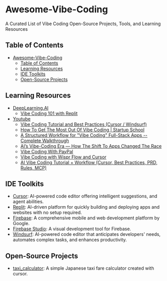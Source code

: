 # Awesome-Vibe-Coding
A Curated List of Vibe Coding Open-Source Projects, Tools, and Learning Resources


## Table of Contents
- [Awesome-Vibe-Coding](#awesome-vibe-coding)
  - [Table of Contents](#table-of-contents)
  - [Learning Resources](#learning-resources)
  - [IDE Toolkits](#ide-toolkits)
  - [Open-Source Projects](#open-source-projects)

## Learning Resources

- [DeepLearning.AI](https://www.deeplearning.ai/)
  - [Vibe Coding 101 with Replit](https://learn.deeplearning.ai/courses/vibe-coding-101-with-replit)
- [Youtube](https://www.youtube.com/)
  - [Vibe Coding Tutorial and Best Practices (Cursor / Windsurf)](https://www.youtube.com/watch?v=YWwS911iLhg)
  - [How To Get The Most Out Of Vibe Coding | Startup School](https://www.youtube.com/watch?v=BJjsfNO5JTo)
  - [A Structured Workflow for "Vibe Coding" Full-Stack Apps -- Complete Walkthrough](https://www.youtube.com/watch?v=WYzEROo7reY)
  - [AI’s Vibe-Coding Era — How The Shift To Apps Changed The Race](https://www.youtube.com/watch?v=mmws6Oqtq9o)
  - [Vibe Coding With PayPal](https://www.youtube.com/watch?v=KpKEhviBRkU)
  - [Vibe Coding with Wispr Flow and Cursor](https://www.youtube.com/watch?v=xh5PhzZZcnQ)
  - [AI Vibe Coding Tutorial + Workflow (Cursor, Best Practices, PRD, Rules, MCP)](https://www.youtube.com/watch?v=qIO9Mg1Man4)

## IDE Toolkits

- [Cursor](https://www.cursor.com/): AI-powered code editor offering intelligent suggestions, and agent abilities.
- [Replit](https://replit.com/): AI-driven platform for quickly building and deploying apps and websites with no setup required.
- [Firebase](https://firebase.google.com/): A comprehensive mobile and web development platform by Google.
- [Firebase Studio](https://studio.firebase.google.com): A visual development tool for Firebase.
- [Windsurf](https://windsurf.com/): AI-powered code editor that anticipates developers' needs, automates complex tasks, and enhances productivity.

## Open-Source Projects

- [taxi_calculator](https://github.com/0xWelt/taxi_calculator): A simple Japanese taxi fare calculator created with cursor.
